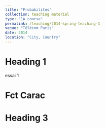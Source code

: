 ```yaml
---
title: "Probabilités"
collection: teaching material
type: "1A course"
permalink: /teaching/2014-spring-teaching-1
venue: "Télécom Paris"
date: 2014
location: "City, Country"
---
```




Heading 1
======
essai 1

Fct Carac
======

Heading 3
======
